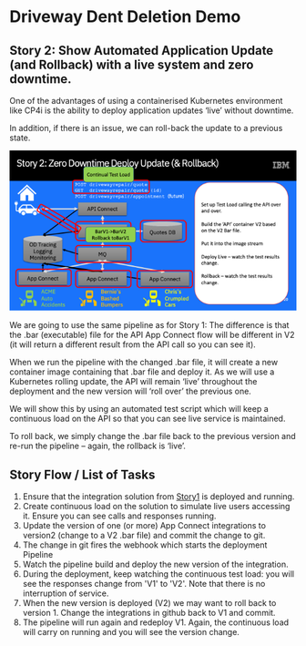 # Driveway Dent Deletion Demo
## Story 2: Show Automated Application Update (and Rollback) with a live system and zero downtime.

One of the advantages of using a containerised Kubernetes environment like CP4i is the ability to deploy application updates ‘live’ without downtime.

In addition, if there is an issue, we can roll-back the update to a previous state.

![Zero Downtime update and rollback](images/DDDZeroDowntimeUpdateAndRollback.png)

We are going to use the same pipeline as for Story 1: The difference is that the .bar (executable) file for the API App Connect flow will be different in V2 (it will return a different result from the API call so you can see it).

When we run the pipeline with the changed .bar file, it will create a new container image containing that .bar file and deploy it. As we will use a Kubernetes rolling update, the API will remain ‘live’ throughout the deployment and the new version will ‘roll over’ the previous one.

We will show this by using an automated test script which will keep a continuous load on the API so that you can see live service is maintained.

To roll back, we simply change the .bar file back to the previous version and re-run the pipeline – again, the rollback is ‘live’.

## Story Flow / List of Tasks
1. Ensure that the integration solution from [Story1](../story1/README.md) is deployed and running.
1. Create continuous load on the solution to simulate live users accessing it. Ensure you can see calls and responses running.
1. Update the version of one (or more) App Connect integrations to version2 (change to a V2 .bar file) and commit the change to git.
1. The change in git fires the webhook which starts the deployment Pipeline
1. Watch the pipeline build and deploy the new version of the integration.
1. During the deployment, keep watching the continuous test load: you will see the responses change from 'V1' to 'V2'. Note that there is no interruption of service.
1. When the new version is deployed (V2) we may want to roll back to version 1. Change the integrations in github back to V1 and commit.
1. The pipeline will run again and redeploy V1. Again, the continuous load will carry on running and you will see the version change.
